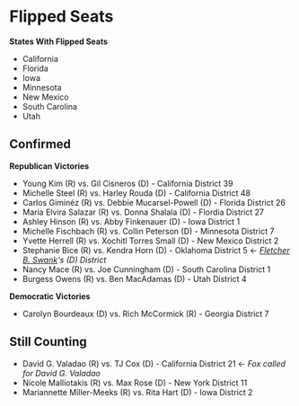 # Flipped Seats

**States With Flipped Seats**

- California
- Florida
- Iowa
- Minnesota
- New Mexico
- South Carolina
- Utah

## Confirmed

**Republican Victories**

- Young Kim (R) vs. Gil Cisneros (D) - California District 39
- Michelle Steel (R) vs. Harley Rouda (D) - California District 48
- Carlos Giminéz (R) vs. Debbie Mucarsel-Powell (D) - Florida District 26
- Maria Elvira Salazar (R) vs. Donna Shalala (D) - Flordia District 27
- Ashley Hinson (R) vs. Abby Finkenauer (D) - Iowa District 1
- Michelle Fischbach (R) vs. Collin Peterson (D) - Minnesota District 7
- Yvette Herrell (R) vs. Xochitl Torres Small (D) - New Mexico District 2
- Stephanie Bice (R) vs. Kendra Horn (D) - Oklahoma District 5 <- *[Fletcher B. Swank](https://en.wikipedia.org/wiki/Fletcher_B._Swank)'s (D) District*
- Nancy Mace (R) vs. Joe Cunningham (D) - South Carolina District 1
- Burgess Owens (R) vs. Ben MacAdamas (D) - Utah District 4


**Democratic Victories**

- Carolyn Bourdeaux (D) vs. Rich McCormick (R) - Georgia District 7

## Still Counting

- David G. Valadao (R) vs. TJ Cox (D) - California District 21 <- *Fox called for David G. Valadao*
- Nicole Malliotakis (R) vs. Max Rose (D) - New York District 11
- Mariannette Miller-Meeks (R) vs. Rita Hart (D) - Iowa District 2